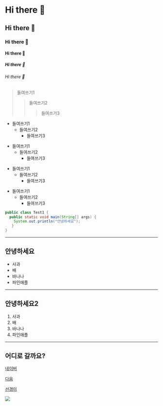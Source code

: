 <!-- 마크다운 태그 -->
# Hi there 👋
## Hi there 👋
### Hi there 👋
#### Hi there 👋
##### Hi there 👋
###### Hi there 👋

> 들여쓰기1
>   > 들여쓰기2
>   >   >들여쓰기3

* 들여쓰기1
  * 들여쓰기2
     * 들여쓰기3

+ 들여쓰기1
  + 들여쓰기2
     + 들여쓰기3

- 들여쓰기1
  - 들여쓰기2
     - 들여쓰기3
     
* 들여쓰기1
  - 들여쓰기2
     + 들여쓰기3

<!--
<pre>
<code>
-->
```java
public class Test1 {
  public static void main(String[] args) {
    System.out.println("안녕하세요");
   }
}
```
<!--
</code>
</pre>
-->

<!--
**sksmsdltjsrud/sksmsdltjsrud** is a ✨ _special_ ✨ repository because its `README.md` (this file) appears on your GitHub profile.

Here are some ideas to get you started:

- 🔭 I’m currently working on ...
- 🌱 I’m currently learning ...
- 👯 I’m looking to collaborate on ...
- 🤔 I’m looking for help with ...
- 💬 Ask me about ...
- 📫 How to reach me: ...
- 😄 Pronouns: ...
- ⚡ Fun fact: ...
-->

<hr/>
<h2>안녕하세요</h2>
<ul>
 <li>사과</li>
 <li>배</li>
 <li>바나나</li>
 <li>파인애플</li>
 </ul>
 
<hr/>
<h2>안녕하세요2</h2>
<ol>
 <li>사과</li>
 <li>배</li>
 <li>바나나</li>
 <li>파인애플</li>
 </ol>
 
 <hr/>
 
 <h2>어디로 갈까요?</h2>
 <p><a href="http://www.naver.com">네이버</a></p>
 <p><a href="http://www.daum.net">다음</a></p>
 <p><a href="http://blog.naver.com/tjsrud3456">선경이</a></p>
 
 <p>
  <a href="http://blog.naver.com/tjsrud3456">
   <img src="http://49.142.157.251:9090/javagreenS_lsk/trip/202274114348162_IEEH8343.JPG/" />
  </a>
 </p>
